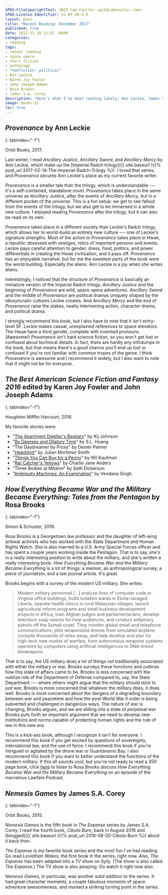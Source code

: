 ```yaml
---
SPDX-FileCopyrightText: 2022 Cam Coulter <git@camcoulter.com>
SPDX-License-Identifier: CC-BY-SA-4.0
layout: post
title: "Recent Reading: December 2017"
published: true
date: 2017-12-19 13:52 -0600
categories:
- reading
tags:
- recent reading
- space opera
- short fiction
- anthology
- "nonfiction: political"
- Ann Leckie
- Karen Joy Fowler
- John Joseph Adams
- Rosa Brooks
- James S.A. Corey
description: "Here’s what I’ve been reading lately: Ann Leckie, James S.A. Corey, Rosa Brooks, and more."
image: books-11
toc: true
---
```


## <cite>Provenance</cite> by Ann Leckie
{: tabindex="-1"}

<p class="bookinfo">Orbit Books, 2017.</p>

Last winter, I read <cite>Ancillary Justice</cite>, <cite>Ancillary Sword</cite>, and <cite>Ancillary Mercy</cite> by Ann Leckie, which make up the [Imperial Radch trilogy]({{ site.baseurl }}{% post_url 2017-02-14-The-Imperial-Radch-Trilogy %}). I loved that series, and <cite>Provenance</cite> secures Ann Leckie's place as my current favorite writer.

<cite>Provenance</cite> is a smaller tale than the trilogy, which is understandable --- it's a self-contained, standalone novel. <cite>Provenance</cite> takes place in the same universe as <cite>Ancillary Justice</cite>, after the events of <cite>Ancillary Mercy</cite>, but in a different pocket of the universe. This is a fun setup: we get to see fallout from the events of the trilogy, but we also get to be immersed in a whole new culture. I enjoyed reading <cite>Provenance</cite> after the trilogy, but it can also be read on its own.

<cite>Provenance</cite> takes place in a different society than Leckie's Radch trilogy, which allows her to world-build an entirely new culture --- one of Leckie's signature strengths. Most of the action in <cite>Provenance</cite> takes place in Hwae, a republic obsessed with vestiges, relics of important persons and events. Leckie pays careful attention to gender, dress, food, politics, and power differentials in creating the Hwae civilization, and it pays off. <cite>Provenance</cite> has an enjoyable narrative, but for me the sweetest parts of the book were the world building. Especially the aliens. Ann Leckie is a joy when she writes aliens.

Interestingly, I noticed that the structure of <cite>Provenance</cite> is basically an miniature version of the Imperial Radch trilogy. <cite>Ancillary Justice</cite> and the beginning of <cite>Provenance</cite> are wild, space opera adventures. <cite>Ancillary Sword</cite> and the middle of <cite>Provenance</cite> are political dramas uniquely shaped by the idiosyncratic cultures Leckie creates. And <cite>Ancillary Mercy</cite> and the end of <cite>Provenance</cite> raise the stakes, neatly intertwining action, character drama, and political drama.

I strongly recommend this book, but I also have to note that it isn't entry-level SF. Leckie makes casual, unexplained references to space elevators. The Hwae have a third gender, complete with invented pronouns. (Awesome!) <cite>Provenance</cite> isn't hard science fiction, so you won't get lost or confused about technical details. In fact, there are hardly any infodumps in the book, but that means there's a good chance you'll end up lost or confused if you're not familiar with common tropes of the genre. I think <cite>Provenance</cite> is awesome and I recommend it widely, but I also want to note that if might not be for everyone.

## <cite>The Best American Science Fiction and Fantasy 2016</cite> edited by Karen Joy Fowler and John Joseph Adams
{: tabindex="-1"}

<p class="bookinfo">Houghton Mifflin Harcourt, 2016.</p>

My favorite stories were:

* "[The Apartment Dweller's Bestiary](http://clarkesworldmagazine.com/johnson_01_15/)" by Kij Johnson
* "[By Degrees and Dilatory Time](http://strangehorizons.com/fiction/by-degrees-and-dilatory-time/)" by S.L. Huang
* "The Daydreamer by Proxy" by Dexter Palmer
* "[Headshot](https://motherboard.vice.com/en_us/article/ae3agk/headshot)" by Julian Mortimer Smith
* "[Things You Can Buy for a Penny](http://www.lightspeedmagazine.com/fiction/things-can-buy-penny/)" by Wil Kaufman
* "[Rat Catcher's Yellows](https://kotaku.com/read-a-short-story-where-video-game-cats-save-peoples-s-1725041677)" by Charlie Jane Anders
* "Three Bodies at Mitanni" by Seth Dickerson
* "[Ambiguity Machines: An Examination](https://www.tor.com/2015/04/29/ambiguity-machines-an-examination-vandana-singh/)" by Vendana Singh

## <cite>How Everything Became War and the Military Became Everything: Tales from the Pentagon</cite> by Rosa Brooks
{: tabindex="-1"}

<p class="bookinfo">Simon & Schuster, 2016.</p>

Rosa Brooks is a Georgetown law professor and the daughter of left-wing antiwar activists who has worked with the State Department and Human Rights Watch. She is also married to a U.S. Army Special Forces officer and has spent a couple years working inside the Pentagon. That is to say, she's in a really interesting position to write about the military, and she's written a really interesting book. <cite>How Everything Became War and the Military Became Everything</cite> is a lot of things: a memoir, an anthropological survey, a piece of journalism, and a law journal article. It's great.

Brooks begins with a survey of the modern US military. She writes:

> Modern military personnel [...] analyze lines of computer code in Virginia office buildings, build isolation wards in Ebola-ravaged Liberia, operate health clinics in rural Malaysian villages, launch agricultural reform programs and small business development projects in Africa, train Afghan judges and parliamentarians, develop television soap operas for Iraqi audiences, and conduct antipiracy patrols off the Somali coast. They monitor global email and telephone communications, pilot weaponized drones from simulated airplane cockpits thousands of miles away, and help develop and plan for high-tech new modes of warfare, from autonomous weapons systems operated by computers using artificial intelligences to DNA-linked bioweapons.

That is to say, the US military does a lot of things not traditionally associated with either the military or war. Brooks surveys these functions and outlines how this state of affairs came to be. Brooks is less concerned with the outsize role of the Department of Defense compared to, say, the State Department --- where others might argue that the military should stick to just war, Brooks is more concerned that whatever the military does, it does well. Brooks is most concerned about the dangers of a degrading boundary between war and peacetime and how the post-World War II order is being subverted and challenged in dangerous ways. The nature of war is changing, Brooks argues, and we are sliding into a state of perpetual war. Brooks puts forth an important argument that we need to develop new institutions and norms capable of protecting human rights and the rule of law in this new era.

This is a kick-ass book, although I recognize it isn't for everyone. I recommend this book if you get excited by questions of sovereignty, international law, and the use of force. I recommend this book if you're intrigued or agitated by the drone war or Guantánamo Bay. I also recommend this book if you want to better understand the functions of the modern military.
If this all sounds cool, but you're not ready to read a 350 page book, click [here](https://lawfareblog.com/lawfare-podcast-rosa-brooks-how-everything-became-war-and-military-became-everything) to listen to Rosa Brooks discuss <cite>How Everything Became War and the Military Became Everything</cite> on an episode of the marvelous Lawfare Podcast.

## <cite>Nemesis Games</cite> by James S.A. Corey
{: tabindex="-1"}

<p class="bookinfo">Orbit Books, 2015.</p>

<cite>Nemesis Games</cite> is the fifth book in <cite>The Expanse</cite> series by James S.A. Corey. I read the fourth book, <cite>Cibola Burn</cite>, back in August 2016 and [blogged]({{ site.baseurl }}{% post_url 2016-08-20-Cibola-Burn %}) about it back then.

<cite>The Expanse</cite> is my favorite book series and the most fun I've had reading. Go read <cite>Leviathan Wakes</cite>, the first book in the series, right now. Also, <cite>The Expanse</cite> has been adapted into a TV show on Syfy. (The show is also called <cite>The Expanse</cite>.) The TV show is also amazing. Go watch it right now also.

<cite>Nemesis Games</cite>, in particular, was another solid addition to the series. It had great character moments, a couple fabulous moments of space adventure awesomeness, and marked a striking turning point in the series.
